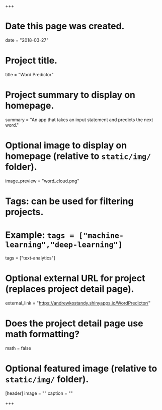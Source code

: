 +++
# Date this page was created.
date = "2018-03-27"

# Project title.
title = "Word Predictor"

# Project summary to display on homepage.
summary = "An app that takes an input statement and predicts the next word."

# Optional image to display on homepage (relative to `static/img/` folder).
image_preview = "word_cloud.png"

# Tags: can be used for filtering projects.
# Example: `tags = ["machine-learning","deep-learning"]`
tags = ["text-analytics"]

# Optional external URL for project (replaces project detail page).
external_link = "https://andrewkostandy.shinyapps.io/WordPredictor/"

# Does the project detail page use math formatting?
math = false

# Optional featured image (relative to `static/img/` folder).
[header]
image = ""
caption = ""

+++